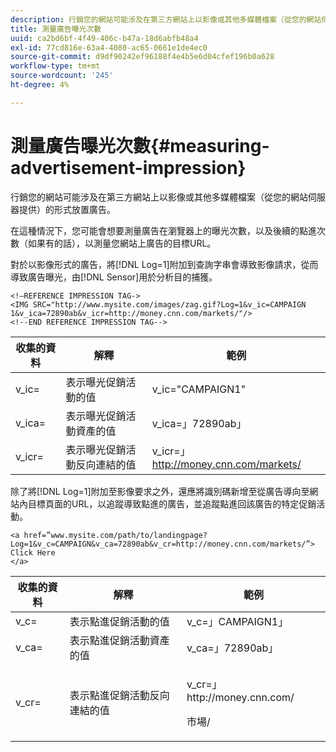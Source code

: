 ```yaml
---
description: 行銷您的網站可能涉及在第三方網站上以影像或其他多媒體檔案（從您的網站伺服器提供）的形式放置廣告。
title: 測量廣告曝光次數
uuid: ca2bd6bf-4f49-406c-b47a-18d6abfb48a4
exl-id: 77cd816e-63a4-4080-ac65-0661e1de4ec0
source-git-commit: d9df90242ef96188f4e4b5e6d04cfef196b0a628
workflow-type: tm+mt
source-wordcount: '245'
ht-degree: 4%

---
```


# 測量廣告曝光次數{#measuring-advertisement-impression}

行銷您的網站可能涉及在第三方網站上以影像或其他多媒體檔案（從您的網站伺服器提供）的形式放置廣告。

在這種情況下，您可能會想要測量廣告在瀏覽器上的曝光次數，以及後續的點進次數（如果有的話），以測量您網站上廣告的目標URL。

對於以影像形式的廣告，將[!DNL Log=1]附加到查詢字串會導致影像請求，從而導致廣告曝光，由[!DNL Sensor]用於分析目的捕獲。

```
<!—REFERENCE IMPRESSION TAG-> 
<IMG SRC="http://www.mysite.com/images/zag.gif?Log=1&v_ic=CAMPAIGN 1&v_ica=72890ab&v_icr=http://money.cnn.com/markets/"/>
<!--END REFERENCE IMPRESSION TAG-->
```

| 收集的資料 | 解釋 | 範例 |
|---|---|---|
| v_ic= | 表示曝光促銷活動的值 | v_ic=&quot;CAMPAIGN1&quot; |
| v_ica= | 表示曝光促銷活動資產的值 | v_ica=」72890ab」 |
| v_icr= | 表示曝光促銷活動反向連結的值 | v_icr=」http://money.cnn.com/markets/ |

除了將[!DNL Log=1]附加至影像要求之外，還應將識別碼新增至從廣告導向至網站內目標頁面的URL，以追蹤導致點進的廣告，並追蹤點進回該廣告的特定促銷活動。

```
<a href=”www.mysite.com/path/to/landingpage?Log=1&v_c=CAMPAIGN&v_ca=72890ab&v_cr=http://money.cnn.com/markets/”>
Click Here
</a>
```

<table id="table_B87134C522EF4AC9BD2AFA6F4A0CF574"> 
 <thead> 
  <tr> 
   <th colname="col1" class="entry"> 收集的資料 </th> 
   <th colname="col2" class="entry"> 解釋 </th> 
   <th colname="col3" class="entry"> 範例 </th> 
  </tr> 
 </thead>
 <tbody> 
  <tr> 
   <td colname="col1"> v_c= </td> 
   <td colname="col2"> 表示點進促銷活動的值 </td> 
   <td colname="col3"> v_c=」CAMPAIGN1」 </td> 
  </tr> 
  <tr> 
   <td colname="col1"> v_ca= </td> 
   <td colname="col2"> 表示點進促銷活動資產的值 </td> 
   <td colname="col3"> v_ca=」72890ab」 </td> 
  </tr> 
  <tr> 
   <td colname="col1"> v_cr= </td> 
   <td colname="col2"> 表示點進促銷活動反向連結的值 </td> 
   <td colname="col3"> <p> <span class="filepath"> v_cr=」http://money.cnn.com/</span> </p> <p>市場/ </p> </td> 
  </tr> 
 </tbody> 
</table>
